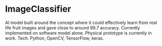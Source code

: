 # ImageClassifier
AI model built
around the concept where it could effectively learn from real life fruit images and gave close to around 99.7 accuracy. Currently
implemented on software model alone. Physical prototype is currently in work. Tech: Python, OpenCV, TensorFlow, keras.
